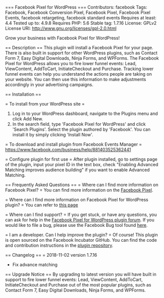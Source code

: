 === Facebook Pixel for WordPress ===
Contributors: facebook
Tags: Facebook, Facebook Conversion Pixel, Facebook Pixel, Facebook Pixel Events, facebook retargeting, facebook standard events
Requires at least: 4.4
Tested up to: 4.9.8
Requires PHP: 5.6
Stable tag: 1.7.16
License: GPLv2
License URI: http://www.gnu.org/licenses/gpl-2.0.html

Grow your business with Facebook Pixel for WordPress! 

== Description ==
This plugin will install a Facebook Pixel for your page. There is also built in support for other WordPress plugins, such as Contact Form 7, Easy Digital Downloads, Ninja Forms, and WPForms. The Facebook Pixel for WordPress allows you to fire lower funnel events: Lead, ViewContent, AddToCart, InitiateCheckout and Purchase. Tracking lower funnel events can help you understand the actions people are taking on your website. You can then use this information to make adjustments accordingly in your advertising campaigns.

== Installation ==

= To install from your WordPress site = 
1. Log in to your WordPress dashboard, navigate to the Plugins menu and click Add New. 
2. In the search field, type \'Facebook Pixel for WordPress\' and click 
\'Search Plugins\'. Select the plugin authored by \'Facebook\'. You can install it by simply clicking \'Install Now\'.

= To download and install plugin from Facebook Events Manager =
https://www.facebook.com/business/help/881403525362441

= Configure plugin for first use =
After plugin installed, go to settings page of the plugin, input your pixel ID in the text box, check \"Enabling Advanced Matching improves audience building\" if you want to enable Advanced Matching.

== Frequently Asked Questions ==
= Where can I find more information on Facebook Pixel? =
You can find more information on the [Facebook Pixel](https://www.facebook.com/business/learn/facebook-ads-pixel).

= Where can I find more information on Facebook Pixel for WordPress plugin? =
You can refer to [this page](https://www.facebook.com/business/help/881403525362441?helpref=faq_content)

= Where can I find support? =
If you get stuck, or have any questions, you can ask for help in the [Facebook Pixel for WordPress plugin forum](https://wordpress.org/support/plugin/official-facebook-pixel). If you would like to file a bug, please use the Facebook Bug tool found [here](https://developers.facebook.com/support/bugs/).

= I am a developer. Can I help improve the plugin? =
Of course! This plugin is open sourced on the Facebook Incubator GitHub. You 
can find the code and contribution instructions in the [plugin repository](https://github.com/facebookincubator/Facebook-Pixel-for-WordPress).

== Changelog ==
= 2018-11-02 version 1.7.16
* Fix advance matching

== Upgrade Notice ==
By upgrading to latest version you will have built in support to fire lower funnel events: Lead, ViewContent, AddToCart, InitiateCheckout and Purchase out of the most popular plugins, such as Contact Form 7, Easy Digital Downloads, Ninja Forms, and WPForms.